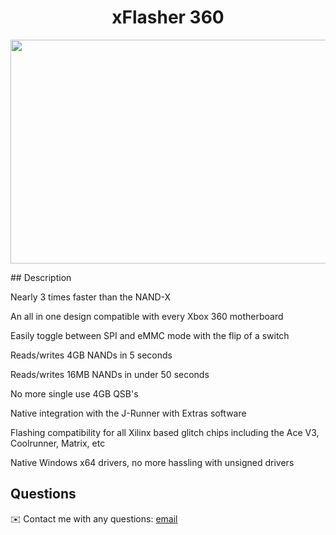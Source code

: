 
<h1 align="center">xFlasher 360</h1>
<p align="center">
  <img width="580" height="358" src="https://i.imgur.com/RE13A5d.png">
</p>  
## Description
  
Nearly 3 times faster than the NAND-X

An all in one design compatible with every Xbox 360 motherboard

Easily toggle between SPI and eMMC mode with the flip of a switch

Reads/writes 4GB NANDs in 5 seconds

Reads/writes 16MB NANDs in under 50 seconds

No more single use 4GB QSB's

Native integration with the J-Runner with Extras software

Flashing compatibility for all Xilinx based glitch chips including the Ace V3, Coolrunner, Matrix, etc

Native Windows x64 drivers, no more hassling with unsigned drivers
  
## Questions
✉️ Contact me with any questions: [email](mailto:support@themodshop.co)<br />

    
